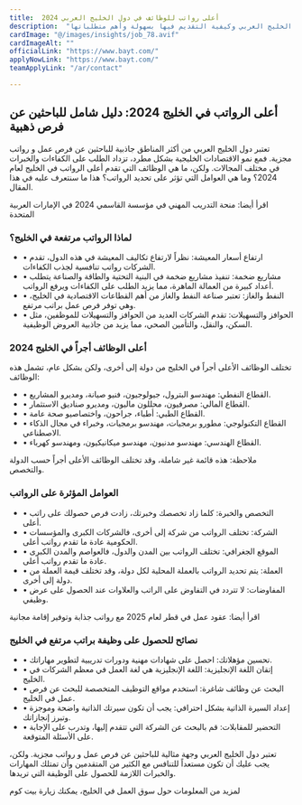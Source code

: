 ```yaml
---
title:  أعلى رواتب للوظائف في دول الخليج العربي 2024 
description:  "دليلك الشامل للتعرف علي أعلي الوظائف أجرًا في الخليج العربي وكيفية التقديم فيها بسهولة وأهم متطلباتها." 
cardImage: "@/images/insights/job_78.avif" 
cardImageAlt: "" 
officialLink: "https://www.bayt.com/" 
applyNowLink: "https://www.bayt.com/" 
teamApplyLink: "/ar/contact"

---
```


## أعلى الرواتب في الخليج 2024: دليل شامل للباحثين عن فرص ذهبية

تعتبر دول الخليج العربي من أكثر المناطق جاذبية للباحثين عن فرص عمل و رواتب مجزية. فمع نمو الاقتصادات الخليجية بشكل مطرد، تزداد الطلب على الكفاءات والخبرات في مختلف المجالات. ولكن، ما هي الوظائف التي تقدم أعلى الرواتب في الخليج لعام 2024؟ وما هي العوامل التي تؤثر على تحديد الرواتب؟ هذا ما سنتعرف عليه في هذا المقال.

اقرأ أيضا: منحة التدريب المهني في مؤسسة القاسمي 2024 في الإمارات العربية المتحدة

### لماذا الرواتب مرتفعة في الخليج؟

- • ارتفاع أسعار المعيشة: نظراً لارتفاع تكاليف المعيشة في هذه الدول، تقدم الشركات رواتب تنافسية لجذب الكفاءات.
- • مشاريع ضخمة: تنفيذ مشاريع ضخمة في البنية التحتية والطاقة والصناعة يتطلب أعداد كبيرة من العمالة الماهرة، مما يزيد الطلب على الكفاءات ويرفع الرواتب.
- • النفط والغاز: تعتبر صناعة النفط والغاز من أهم القطاعات الاقتصادية في الخليج، وهي توفر فرص عمل براتب مرتفع.
- • الحوافز والتسهيلات: تقدم الشركات العديد من الحوافز والتسهيلات للموظفين، مثل السكن، والنقل، والتأمين الصحي، مما يزيد من جاذبية العروض الوظيفية.

### أعلى الوظائف أجراً في الخليج 2024

تختلف الوظائف الأعلى أجراً في الخليج من دولة إلى أخرى، ولكن بشكل عام، تشمل هذه الوظائف:

- • القطاع النفطي: مهندسو البترول، جيولوجيون، فنيو صيانة، ومديرو المشاريع.
- • القطاع المالي: مصرفيون، محللون ماليون، ومديرو صناديق الاستثمار.
- • القطاع الطبي: أطباء، جراحون، واختصاصيو صحة عامة.
- • القطاع التكنولوجي: مطورو برمجيات، مهندسو برمجيات، وخبراء في مجال الذكاء الاصطناعي.
- • القطاع الهندسي: مهندسو مدنيون، مهندسو ميكانيكيون، ومهندسو كهرباء.

ملاحظة: هذه قائمة غير شاملة، وقد تختلف الوظائف الأعلى أجراً حسب الدولة والتخصص.

### العوامل المؤثرة على الرواتب

- • التخصص والخبرة: كلما زاد تخصصك وخبرتك، زادت فرص حصولك على راتب أعلى.
- • الشركة: تختلف الرواتب من شركة إلى أخرى، فالشركات الكبرى والمؤسسات الحكومية عادة ما تقدم رواتب أعلى.
- • الموقع الجغرافي: تختلف الرواتب بين المدن والدول، فالعواصم والمدن الكبرى عادة ما تقدم رواتب أعلى.
- • العملة: يتم تحديد الرواتب بالعملة المحلية لكل دولة، وقد تختلف قيمة العملة من دولة إلى أخرى.
- • المفاوضات: لا تتردد في التفاوض على الراتب والعلاوات عند الحصول على عرض وظيفي.

اقرأ أيضا: عقود عمل في قطر لعام 2025 مع رواتب جذابة وتوفير إقامة مجانية

### نصائح للحصول على وظيفة براتب مرتفع في الخليج

- • تحسين مؤهلاتك: احصل على شهادات مهنية ودورات تدريبية لتطوير مهاراتك.
- • إتقان اللغة الإنجليزية: اللغة الإنجليزية هي لغة العمل في معظم الشركات في الخليج.
- • البحث عن وظائف شاغرة: استخدم مواقع التوظيف المتخصصة للبحث عن فرص عمل في الخليج.
- • إعداد السيرة الذاتية بشكل احترافي: يجب أن تكون سيرتك الذاتية واضحة وموجزة وتبرز إنجازاتك.
- • التحضير للمقابلات: قم بالبحث عن الشركة التي تتقدم إليها، وتدرب على الإجابة على الأسئلة المتوقعة.

تعتبر دول الخليج العربي وجهة مثالية للباحثين عن فرص عمل و رواتب مجزية. ولكن، يجب عليك أن تكون مستعداً للتنافس مع الكثير من المتقدمين وأن تمتلك المهارات والخبرات اللازمة للحصول على الوظيفة التي تريدها.

لمزيد من المعلومات حول سوق العمل في الخليج، يمكنك زيارة بيت كوم

